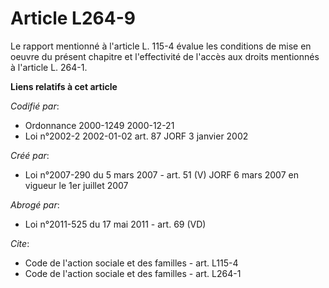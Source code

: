 # Article L264-9

Le rapport mentionné à l'article L. 115-4 évalue les conditions de mise en oeuvre du présent chapitre et l'effectivité de
l'accès aux droits mentionnés à l'article L. 264-1.

**Liens relatifs à cet article**

_Codifié par_:

  - Ordonnance 2000-1249 2000-12-21
  - Loi n°2002-2 2002-01-02 art. 87 JORF 3 janvier 2002

_Créé par_:

  - Loi n°2007-290 du 5 mars 2007 - art. 51 (V) JORF 6 mars 2007 en vigueur le 1er juillet 2007

_Abrogé par_:

  - Loi n°2011-525 du 17 mai 2011 - art. 69 (VD)

_Cite_:

  - Code de l'action sociale et des familles - art. L115-4
  - Code de l'action sociale et des familles - art. L264-1

